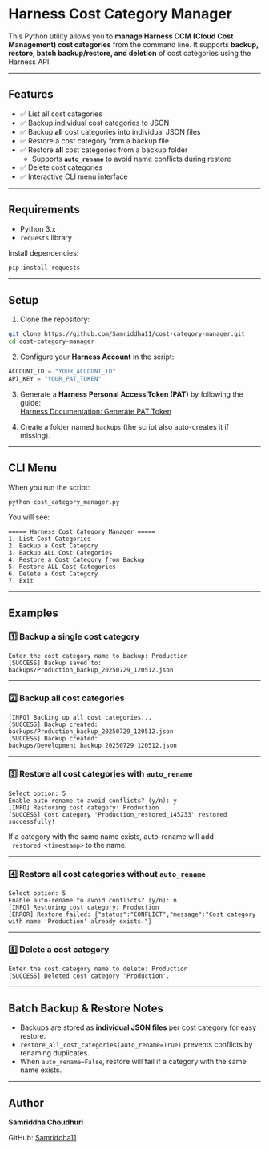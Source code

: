 # Harness Cost Category Manager

This Python utility allows you to **manage Harness CCM (Cloud Cost Management) cost categories** from the command line.
It supports **backup, restore, batch backup/restore, and deletion** of cost categories using the Harness API.

---

## **Features**
- ✅ List all cost categories
- ✅ Backup individual cost categories to JSON
- ✅ Backup **all** cost categories into individual JSON files
- ✅ Restore a cost category from a backup file
- ✅ Restore **all** cost categories from a backup folder
  - Supports **`auto_rename`** to avoid name conflicts during restore
- ✅ Delete cost categories
- ✅ Interactive CLI menu interface

---

## **Requirements**

- Python 3.x
- `requests` library

Install dependencies:

```bash
pip install requests
```

---

## **Setup**

1. Clone the repository:

```bash
git clone https://github.com/Samriddha11/cost-category-manager.git
cd cost-category-manager
```

2. Configure your **Harness Account** in the script:

```python
ACCOUNT_ID = "YOUR_ACCOUNT_ID"
API_KEY = "YOUR_PAT_TOKEN"
```

3. Generate a **Harness Personal Access Token (PAT)** by following the guide:  
[Harness Documentation: Generate PAT Token](https://developer.harness.io/docs/platform/user-management/personal-access-tokens/)

4. Create a folder named `backups` (the script also auto-creates it if missing).

---

## **CLI Menu**

When you run the script:

```bash
python cost_category_manager.py
```

You will see:

```
===== Harness Cost Category Manager =====
1. List Cost Categories
2. Backup a Cost Category
3. Backup ALL Cost Categories
4. Restore a Cost Category from Backup
5. Restore ALL Cost Categories
6. Delete a Cost Category
7. Exit
```

---

## **Examples**

### 1️⃣ Backup a single cost category

```
Enter the cost category name to backup: Production
[SUCCESS] Backup saved to: backups/Production_backup_20250729_120512.json
```

---

### 2️⃣ Backup **all** cost categories

```
[INFO] Backing up all cost categories...
[SUCCESS] Backup created: backups/Production_backup_20250729_120512.json
[SUCCESS] Backup created: backups/Development_backup_20250729_120512.json
```

---

### 3️⃣ Restore **all** cost categories with `auto_rename`

```
Select option: 5
Enable auto-rename to avoid conflicts? (y/n): y
[INFO] Restoring cost category: Production
[SUCCESS] Cost category 'Production_restored_145233' restored successfully!
```

If a category with the same name exists, auto-rename will add `_restored_<timestamp>` to the name.

---

### 4️⃣ Restore **all** cost categories without `auto_rename`

```
Select option: 5
Enable auto-rename to avoid conflicts? (y/n): n
[INFO] Restoring cost category: Production
[ERROR] Restore failed: {"status":"CONFLICT","message":"Cost category with name 'Production' already exists."}
```

---

### 5️⃣ Delete a cost category

```
Enter the cost category name to delete: Production
[SUCCESS] Deleted cost category 'Production'.
```

---

## **Batch Backup & Restore Notes**

- Backups are stored as **individual JSON files** per cost category for easy restore.
- `restore_all_cost_categories(auto_rename=True)` prevents conflicts by renaming duplicates.
- When `auto_rename=False`, restore will fail if a category with the same name exists.

---

## **Author**
**Samriddha Choudhuri**

GitHub: [Samriddha11](https://github.com/Samriddha11/cost-category-manager)
